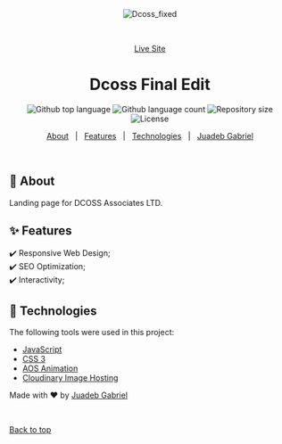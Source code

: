 <div align="center" id="top"> 
  <img src="./.github/app.gif" alt="Dcoss_fixed" />

&#xa0;

<a href="https://www.dcossassociates.com">Live Site</a>

</div>

<h1 align="center">Dcoss Final Edit</h1>

<p align="center">
  <img alt="Github top language" src="https://img.shields.io/github/languages/top/Juadebfm/dcoss_fixed?color=56BEB8">

  <img alt="Github language count" src="https://img.shields.io/github/languages/count/Juadebfm/dcoss_fixed?color=56BEB8">

  <img alt="Repository size" src="https://img.shields.io/github/repo-size/Juadebfm/dcoss_fixed?color=56BEB8">

  <img alt="License" src="https://img.shields.io/github/license/Juadebfm/dcoss_fixed?color=56BEB8">
</p>

<p align="center">
  <a href="#dart-about">About</a> &#xa0; | &#xa0; 
  <a href="#sparkles-features">Features</a> &#xa0; | &#xa0;
  <a href="#rocket-technologies">Technologies</a> &#xa0; | &#xa0;
  <a href="https://github.com/Juadebfm" target="_blank">Juadeb Gabriel</a>
</p>

<br>

## :dart: About

Landing page for DCOSS Associates LTD.

## :sparkles: Features

:heavy_check_mark: Responsive Web Design;\
:heavy_check_mark: SEO Optimization;\
:heavy_check_mark: Interactivity;

## :rocket: Technologies

The following tools were used in this project:

- [JavaScript](https://developer.mozilla.org/en-US/docs/Web/JavaScript)
- [CSS 3](https://developer.mozilla.org/en-US/docs/Web/CSS)
- [AOS Animation](https://michalsnik.github.io/aos/)
- [Cloudinary Image Hosting](https://cloudinary.com/)

Made with :heart: by <a href="https://github.com/Juadebfm" target="_blank">Juadeb Gabriel</a>

&#xa0;

<a href="#top">Back to top</a>
